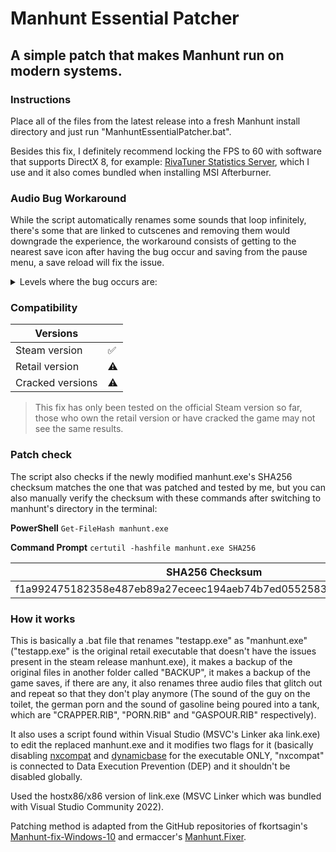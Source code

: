 # Manhunt Essential Patcher


## A simple patch that makes Manhunt run on modern systems.


### Instructions
Place all of the files from the latest release into a fresh Manhunt install directory and just run "ManhuntEssentialPatcher.bat".

Besides this fix, I definitely recommend locking the FPS to 60 with software that supports DirectX 8, for example: [RivaTuner Statistics Server](https://www.guru3d.com/files-details/rtss-rivatuner-statistics-server-download.html), which I use and it also comes bundled when installing MSI Afterburner.

### Audio Bug Workaround
While the script automatically renames some sounds that loop infinitely, there's some that are linked to cutscenes and removing them would downgrade the experience, the workaround consists of getting to the nearest save icon after having the bug occur and saving from the pause menu, a save reload will fix the issue.

<details> 
  <summary>Levels where the bug occurs are: </summary>
   1. Press Coverage (Scene #15) - Cash's last line repeats infinitely after getting to the apartment, luckily, there's a save point right after that.
</details>

### Compatibility
| **Versions** |  |
|---|---|
| Steam version | ✅ |
| Retail version | ⚠️ |
| Cracked versions | ⚠️ |

> This fix has only been tested on the official Steam version so far, those who own the retail version or have cracked the game may not see the same results.


### Patch check
The script also checks if the newly modified manhunt.exe's SHA256 checksum matches the one that was patched and tested by me, but you can also manually verify the checksum with these commands after switching to manhunt's directory in the terminal:

**PowerShell**
`Get-FileHash manhunt.exe`

**Command Prompt**
`certutil -hashfile manhunt.exe SHA256`

| **SHA256 Checksum** |
|---|
| f1a992475182358e487eb89a27eceec194aeb74b7ed05525835d07306be6c13f |

### How it works
This is basically a .bat file that renames "testapp.exe" as "manhunt.exe" ("testapp.exe" is the original retail executable that doesn't have the issues present in the steam release manhunt.exe), it makes a backup of the original files in another folder called "BACKUP", it makes a backup of the game saves, if there are any, it also renames three audio files that glitch out and repeat so that they don't play anymore (The sound of the guy on the toilet, the german porn and the sound of gasoline being poured into a tank, which are "CRAPPER.RIB", "PORN.RIB" and "GASPOUR.RIB" respectively).

It also uses a script found within Visual Studio (MSVC's Linker aka link.exe) to edit the replaced manhunt.exe and it modifies two flags for it (basically disabling [nxcompat](https://learn.microsoft.com/en-us/cpp/build/reference/nxcompat-compatible-with-data-execution-prevention) and [dynamicbase](https://learn.microsoft.com/en-us/cpp/build/reference/dynamicbase-use-address-space-layout-randomization) for the executable ONLY, "nxcompat" is connected to Data Execution Prevention (DEP) and it shouldn't be disabled globally.


Used the hostx86/x86 version of link.exe (MSVC Linker which was bundled with Visual Studio Community 2022).

Patching method is adapted from the GitHub repositories of fkortsagin's [Manhunt-fix-Windows-10](https://github.com/fkortsagin/Manhunt-fix-Windows-10) and ermaccer's [Manhunt.Fixer](https://github.com/ermaccer/Manhunt.Fixer).
